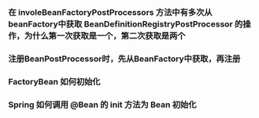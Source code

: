 ### 在 involeBeanFactoryPostProcessors 方法中有多次从beanFactory中获取 BeanDefinitionRegistryPostProcessor 的操作，为什么第一次获取是一个，第二次获取是两个

### 注册BeanPostProcessor时，先从BeanFactory中获取，再注册

### FactoryBean 如何初始化

### Spring 如何调用 @Bean 的 init 方法为 Bean 初始化